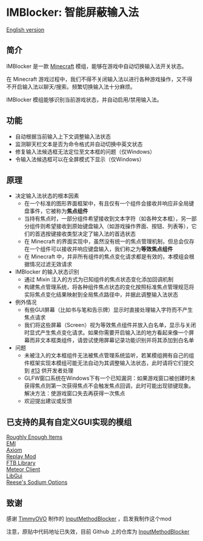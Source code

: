 # IMBlocker: 智能屏蔽输入法

[English version](https://github.com/reserveword/IMBlocker/blob/master/README.en.md)

## 简介

IMBlocker 是一款 [Minecraft](https://minecraft.net/) 模组，能够在游戏中自动切换输入法开关状态。

在 Minecraft 游戏过程中，我们不得不关闭输入法以进行各种游戏操作，又不得不开启输入法以聊天/搜索。频繁切换输入法十分麻烦。

IMBlocker 模组能够识别当前游戏状态，并自动启用/禁用输入法。

## 功能

- 自动根据当前输入上下文调整输入法状态
- 监测聊天栏文本是否为命令格式并自动切换中英文状态
- 修复输入法候选框无法定位至文本框的问题（仅Windows）
- 令输入法候选框可以在全屏模式下显示（仅Windows）

## 原理

- 决定输入法状态的根本因素
    - 在一个标准的图形界面框架中，有且仅有一个组件会接收并响应非全局键盘事件，它被称为**焦点组件**
    - 当持有焦点时，一部分组件希望接收到文本字符（如各种文本框），另一部分组件则希望接收到原始键盘输入（如游戏操作界面、按钮、列表等），它们的首选按键接收类型决定了输入法的首选状态
    - 在 Minecraft 的界面实现中，虽然没有统一的焦点管理机制，但总会仅存在一个组件可以接收并响应键盘输入，我们称之为**等效焦点组件**
    - 在 Minecraft 中，并非所有组件的焦点变化请求都是有效的，本模组会根据情况过滤无效请求
- IMBlocker 的输入状态识别
    - 通过 Mixin 注入的方式为已知组件的焦点状态变化添加回调机制
    - 构建焦点管理系统，将各种组件焦点状态的变化按照标准焦点管理规范将实际焦点变化结果映射到全局焦点路径中，并据此调整输入法状态
- 例外情况
    - 有些GUI屏幕（比如书与笔和告示牌）显示时直接处理输入字符而不产生焦点请求
    - 我们将这些屏幕（Screen）视为等效焦点组件并放入白名单，显示与关闭时显式产生焦点变化请求。如果你需要开启输入法的地方看起来像一个屏幕而非文本框类组件，请尝试使用屏幕记录功能识别并将其添加到白名单
- 问题
    - 未被注入的文本框组件无法被焦点管理系统监听，若某模组拥有自己的组件框架实现本模组可能无法自动为其调整输入法状态，此时请将它们提交到 [#13](https://github.com/reserveword/IMBlocker/issues/13) 供开发者处理
    - GLFW窗口系统在Windows下有一个已知漏洞：如果游戏窗口被创建时未获得焦点则第一次获得焦点不会触发焦点回调，此时可能出现锁键现象。解决方法：使游戏窗口失去再获得一次焦点
    - 欢迎提出建议或反馈

## 已支持的具有自定义GUI实现的模组

[Roughly Enough Items](https://github.com/shedaniel/RoughlyEnoughItems)  
[EMI](https://github.com/emilyploszaj/emi)  
[Axiom](https://axiom.moulberry.com/)  
[Replay Mod](https://www.replaymod.com/)  
[FTB Library](https://github.com/FTBTeam/FTB-Library)  
[Meteor Client](https://www.meteorclient.com/)  
[LibGui](https://github.com/CottonMC/LibGui)  
[Reese's Sodium Options](https://github.com/FlashyReese/reeses-sodium-options)

## 致谢

感谢 [TimmyOVO](https://www.mcbbs.net/?1696224) 制作的 [InputMethodBlocker](https://www.mcbbs.net/thread-688825-12-1.html) ，启发我制作这个mod

注意，原贴中代码地址已失效，目前 Github 上的仓库为 [InputMethodBlocker](https://github.com/lss233/InputMethodBlocker)